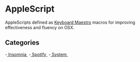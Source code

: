 # AppleScript
AppleScripts defined as [Keyboard Maestro](https://www.keyboardmaestro.com/main/ "Keyboard Maestro") macros for improving effectiveness and fluency on OSX.

## Categories
-[ Insomnia ](https://github.com/keskinbu/applescript/tree/master/src/Insomnia "Insomnia")
-[ Spotify ](https://github.com/keskinbu/applescript/tree/master/src/Spotify "Spotify")
-[ System ](https://github.com/keskinbu/applescript/tree/master/src/System "System")
